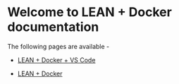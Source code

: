 # Welcome to LEAN + Docker documentation
The following pages are available -
  
  - [LEAN + Docker + VS Code](/lean-docker-vscode)
  
  - [LEAN + Docker](/lean-docker)
